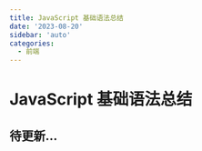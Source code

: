 ```yaml
---
title: JavaScript 基础语法总结
date: '2023-08-20'
sidebar: 'auto'
categories:
  - 前端
---
```


# JavaScript 基础语法总结

## 待更新...